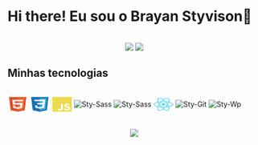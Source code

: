 <h1> Hi there! Eu sou o Brayan Styvison👋 </h1><br>
  <div align="center">
    <img width="48%" src="https://github-readme-stats.vercel.app/api?username=BStyvison&show_icons=true&theme=radical&include_all_commits=true&count_private=true"/>
    <img width="48%" src="https://github-readme-stats.vercel.app/api/top-langs/?username=BStyvison&layout=compact&langs_count=7&theme=radical"/>
  </div>
<!-- <div align="center">
  <a href="https://github.com/BStyvison">
  <img height="180em" 
       src="https://github-readme-stats.vercel.app/api?username=BStyvison&show_icons=true&theme=github_dark&include_all_commits=true&count_private=true"/>
  <img height="180em" 
       src="https://github-readme-stats.vercel.app/api/top-langs/?username=BStyvison&layout=compact&langs_count=7&theme=github_dark"/>
</div> -->
  
  <h2>Minhas tecnologias</h2>
  <div style="display: inline_block"><br>
  <!---<img align="center" alt="Rafa-Ts" height="30" width="40" src="https://raw.githubusercontent.com/devicons/devicon/master/icons/typescript/typescript-plain.svg">--->
  <img align="center" alt="Sty-HTML" height="30" width="40" src="https://raw.githubusercontent.com/devicons/devicon/master/icons/html5/html5-original.svg">
  <img align="center" alt="Sty-CSS" height="30" width="40" src="https://raw.githubusercontent.com/devicons/devicon/master/icons/css3/css3-original.svg">
  <img align="center" alt="Sty-Js" height="30" width="40" src="https://raw.githubusercontent.com/devicons/devicon/master/icons/javascript/javascript-plain.svg">
  <img align="center" alt="Sty-Sass" height="30" width="40" src="https://cdn.jsdelivr.net/gh/devicons/devicon/icons/sass/sass-original.svg" />
  <img align="center" alt="Sty-Sass" height="30" width="40" src="https://cdn.jsdelivr.net/gh/devicons/devicon/icons/jquery/jquery-original.svg" />
  <img align="center" alt="Sty-React" height="30" width="40" src="https://raw.githubusercontent.com/devicons/devicon/master/icons/react/react-original.svg">       
  <img align="center" alt="Sty-Git" height="30" width="40" src="https://cdn.jsdelivr.net/gh/devicons/devicon/icons/git/git-original.svg" />
  <img align="center" alt="Sty-Wp" height="30" width="40" src="https://cdn.jsdelivr.net/gh/devicons/devicon/icons/wordpress/wordpress-plain.svg" />
  <!---<img align="center" alt="Rafa-Js" height="30" width="40"  src="https://cdn.jsdelivr.net/gh/devicons/devicon/icons/vuejs/vuejs-original-wordmark.svg" />--->

</div>

<div>
<div align="center"><br><br>
<a href="https://www.linkedin.com/in/styvison-silva-viana-88a131232/" target="_blank"><img src="https://img.shields.io/badge/-LinkedIn-%230077B5?style=for-the-badge&logo=linkedin&logoColor=white" target="_blank"></a>
</div>
